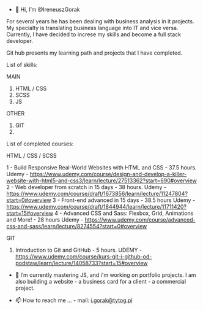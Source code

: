 - 👋 Hi, I’m @IreneuszGorak

For several years he has been dealing with business analysis in it projects. My specialty is translating business language into IT and vice versa.
Currently, I have decided to increse my skills and become a full stack developer.

Git hub presents my learning path and projects that I have completed.


List of skills:

MAIN
1. HTML / CSS
2. SCSS
3. JS



OTHER
1. GIT
2. 



List of completed courses:

HTML / CSS / SCSS

1 - Build Responsive Real-World Websites with HTML and CSS  - 37.5 hours.
Udemy - https://www.udemy.com/course/design-and-develop-a-killer-website-with-html5-and-css3/learn/lecture/27513362?start=690#overview
2 - Web developer from scratch in 15 days - 38 hours.
Udemy - https://www.udemy.com/course/draft/1673856/learn/lecture/11247804?start=0#overview
3 - Front-end advanced in 15 days - 38.5 hours
Udemy - https://www.udemy.com/course/draft/1844944/learn/lecture/11711420?start=15#overview
4 - Advanced CSS and Sass: Flexbox, Grid, Animations and More! - 28 hours
Udemy - https://www.udemy.com/course/advanced-css-and-sass/learn/lecture/8274554?start=0#overview

GIT
1. Introduction to Git and GitHub - 5 hours.
UDEMY - https://www.udemy.com/course/kurs-git-i-github-od-podstaw/learn/lecture/14058733?start=15#overview


- 🌱 I’m currently mastering JS, and i'm working on portfolio projects. I am also building a website - a business card for a client - a commercial project.


- 📫 How to reach me ... - mail: i.gorak@tytog.pl
